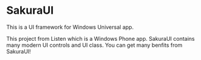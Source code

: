 SakuraUI
========

This is a UI framework for Windows Universal app.

This project from Listen which is a Windows Phone app. SakuraUI contains many modern UI controls and UI class. You can get many benfits from SakuraUI!
